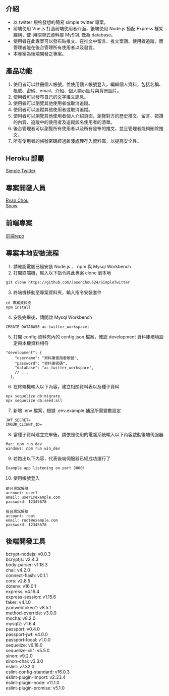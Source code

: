 ## 介紹
- 以 twitter 規格發想的簡易 simple twitter 專案。  
- 前端使用 Vue.js 打造前端使用者介面，後端使用 Node.js 搭配 Express 框架建構，使-用關聯式資料庫 MySQL 做為 database。  
- 使用者在此專案可以發布貼推文、在推文中留言、推文案讚、使用者追蹤，而管理者能在後台管理所有使用者以及發言。  
- 本專案為後端開發之專案。  
## 產品功能
1. 使用者可以註冊個人帳號，並使用個人帳號登入，編輯個人資料，包括名稱、帳號、密碼、email、介紹、個人顯示圖片與背景圖片。  
2. 使用者可以發布自己的文字推文訊息。  
3. 使用者可以瀏覽其他使用者或取消追蹤。  
4. 使用者可以追蹤其他使用者或取消追蹤。  
5. 使用者可以瀏覽其他使用者個人介紹頁面，瀏覽對方的歷史推文、留言、按讚的內容、追蹤中的使用者及追蹤該名使用者的清單。  
6. 後台管理者可以瀏覽所有使用者以及所有發布的推文，並且管理者能夠刪除推文。  
7. 所有使用者的帳號密碼經過雜湊處理存入資料庫，以提高安全性。  
## Heroku 部屬
[Simple Twitter](https://young-springs-47906.herokuapp.com)  
## 專案開發人員
[Ryan Chou](https://github.com/csw8524)  
[Snow](https://github.com/SnowWuChiKuo)  
## 前端專案
[前端repo](https://github.com/william8815/simple-twitter)
## 專案本地安裝流程
1. 請確認電腦已經安裝 Node.js 、 npm 與 Mysql Workbench  
2. 打開終端機，輸入以下指令將此專案 clone 到本地  
```
git clone https://github.com/JasonChou524/SimpleTwitter 
``` 
3. 終端機移動至專案資料夾，輸入指令安裝套件  
```
cd 專案資料夾  
npm install  
```
4. 安裝完畢後，請開啟 Mysql Workbench
```  
CREATE DATABASE ac-twitter_workspace;  
```
5. 打開 config 資料夾內的 config.json 檔案，確認 development 資料庫環境設定與本機資料相符 
``` 
"development": {  
    "username": "資料庫使用者帳號",  
    "password": "資料庫密碼",  
    "database": "ac_twitter_workspace",  
    // ...  
  },
```  
6. 在終端機輸入以下內容，建立相關資料表以及種子資料  
```
npx sequelize db:migrate  
npx sequelize db:seed:all  
```
7. 新增 .env 檔案，根據 .env.example 補足所需變數設定  
```
JWT_SECRET=
IMGUR_CLIENT_ID=
```
8. 當種子資料建立完畢後，請依照使用的電腦系統輸入以下內容啟動後端伺服器  
```
Mac: npm run dev  
windows: npm run win_dev  
```
9. 若跑出以下內容，代表後端伺服器已經成功運行了
```  
Example app listening on port 3000!  
```
10. 使用帳號登入  
```
前台測試帳號
account: user1
email: user1@example.com
password: 12345678
```
```
後台測試帳號
account: root
email: root@example.com
password: 12345678 
```
## 後端開發工具
bcrypt-nodejs: v0.0.3  
bcryptjs: v2.4.3  
body-parser: v1.18.3  
chai: v4.2.0  
connect-flash: v0.1.1  
cors: v2.8.5  
dotenv: v16.0.1  
express: v4.16.4  
express-session: v1.15.6  
faker: v4.1.0  
jsonwebtoken": v8.5.1  
method-override: v3.0.0  
mocha: v8.2.0  
mysql2: v1.6.4  
passport: v0.4.0  
passport-jwt: v4.0.0  
passport-local: v1.0.0  
sequelize: v6.18.0  
sequelize-cli": v5.5.0  
sinon: v9.2.0  
sinon-chai: v3.3.0  
eslint: v7.32.0  
eslint-config-standard: v16.0.3  
eslint-plugin-import: v2.23.4  
eslint-plugin-node: v11.1.0  
eslint-plugin-promise: v5.1.0  
